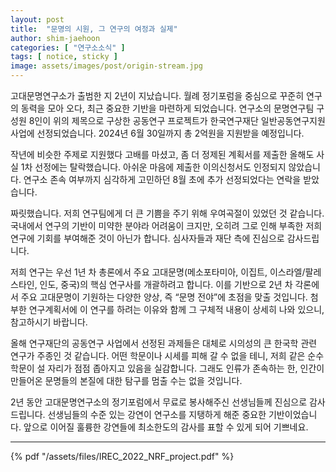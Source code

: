 ```yaml
---
layout: post
title:  "문명의 시원, 그 연구의 여정과 실제"
author: shim-jaehoon
categories: [ "연구소소식" ] 
tags: [ notice, sticky ] 
image: assets/images/post/origin-stream.jpg
---
```


고대문명연구소가 출범한 지 2년이 지났습니다. 월례 정기포럼을 중심으로 꾸준히 연구의 동력을 모아 오다, 최근 중요한 기반을 마련하게 되었습니다. 연구소의 문명연구팀 구성원 8인이 위의 제목으로 구상한 공동연구 프로젝트가 한국연구재단 일반공동연구지원사업에 선정되었습니다. 2024년 6월 30일까지 총 2억원을 지원받을 예정입니다.

작년에 비슷한 주제로 지원했다 고배를 마셨고, 좀 더 정제된 계획서를 제출한 올해도 사실 1차 선정에는 탈락했습니다. 아쉬운 마음에 제출한 이의신청서도 인정되지 않았습니다. 연구소 존속 여부까지 심각하게 고민하던 8월 초에 추가 선정되었다는 연락을 받았습니다.

짜릿했습니다. 저희 연구팀에게 더 큰 기쁨을 주기 위해 우여곡절이 있었던 것 같습니다. 국내에서 연구의 기반이 미약한 분야라 어려움이 크지만, 오히려 그로 인해 부족한 저희 연구에 기회를 부여해준 것이 아닌가 합니다. 심사자들과 재단 측에 진심으로 감사드립니다.

저희 연구는 우선 1년 차 총론에서 주요 고대문명(메소포타미아, 이집트, 이스라엘/팔레스타인, 인도, 중국)의 핵심 연구사를 개괄하려고 합니다. 이를 기반으로 2년 차 각론에서 주요 고대문명이 기원하는 다양한 양상, 즉 “문명 전야”에 초점을 맞출 것입니다. 첨부한 연구계획서에 이 연구를 하려는 이유와 함께 그 구체적 내용이 상세히 나와 있으니, 참고하시기 바랍니다.

올해 연구재단의 공동연구 사업에서 선정된 과제들은 대체로 시의성의 큰 한국학 관련 연구가 주종인 것 같습니다. 어떤 학문이나 시세를 피해 갈 수 없을 테니, 저희 같은 순수학문이 설 자리가 점점 좁아지고 있음을 실감합니다. 그래도 인류가 존속하는 한, 인간이 만들어온 문명들의 본질에 대한 탐구를 멈출 수는 없을 것입니다.

2년 동안 고대문명연구소의 정기포럼에서 무료로 봉사해주신 선생님들께 진심으로 감사드립니다. 선생님들의 수준 있는 강연이 연구소를 지탱하게 해준 중요한 기반이었습니다. 앞으로 이어질 훌륭한 강연들에 최소한도의 감사를 표할 수 있게 되어 기쁘네요.

----

{% pdf "/assets/files/IREC_2022_NRF_project.pdf" %}

<br><br>

